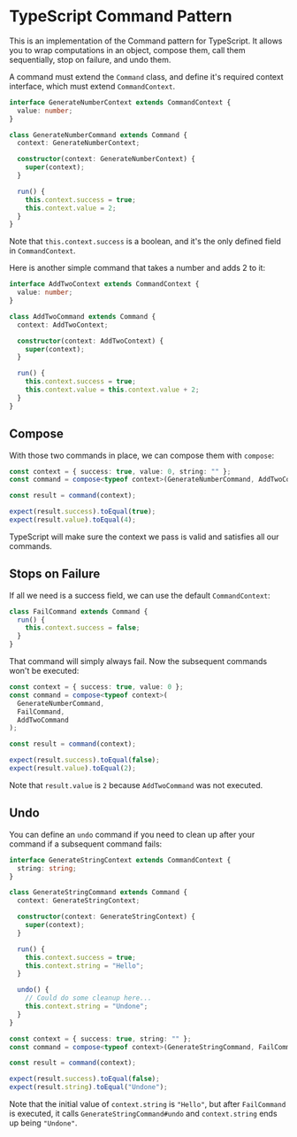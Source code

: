 # TypeScript Command Pattern

This is an implementation of the Command pattern for TypeScript. It allows you
to wrap computations in an object, compose them, call them sequentially, stop
on failure, and undo them.

A command must extend the `Command` class, and define it's required context
interface, which must extend `CommandContext`.

```typescript
interface GenerateNumberContext extends CommandContext {
  value: number;
}

class GenerateNumberCommand extends Command {
  context: GenerateNumberContext;

  constructor(context: GenerateNumberContext) {
    super(context);
  }

  run() {
    this.context.success = true;
    this.context.value = 2;
  }
}
```

Note that `this.context.success` is a boolean, and it's the only defined field
in `CommandContext`.

Here is another simple command that takes a number and adds 2 to it:

```typescript
interface AddTwoContext extends CommandContext {
  value: number;
}

class AddTwoCommand extends Command {
  context: AddTwoContext;

  constructor(context: AddTwoContext) {
    super(context);
  }

  run() {
    this.context.success = true;
    this.context.value = this.context.value + 2;
  }
}
```

## Compose

With those two commands in place, we can compose them with `compose`:

```typescript
const context = { success: true, value: 0, string: "" };
const command = compose<typeof context>(GenerateNumberCommand, AddTwoCommand);

const result = command(context);

expect(result.success).toEqual(true);
expect(result.value).toEqual(4);
```

TypeScript will make sure the context we pass is valid and satisfies all our
commands.

## Stops on Failure

If all we need is a success field, we can use the default `CommandContext`:

```typescript
class FailCommand extends Command {
  run() {
    this.context.success = false;
  }
}
```

That command will simply always fail. Now the subsequent commands won't be
executed:

```typescript
const context = { success: true, value: 0 };
const command = compose<typeof context>(
  GenerateNumberCommand,
  FailCommand,
  AddTwoCommand
);

const result = command(context);

expect(result.success).toEqual(false);
expect(result.value).toEqual(2);
```

Note that `result.value` is `2` because `AddTwoCommand` was not executed.

## Undo

You can define an `undo` command if you need to clean up after your command if
a subsequent command fails:

```typescript
interface GenerateStringContext extends CommandContext {
  string: string;
}

class GenerateStringCommand extends Command {
  context: GenerateStringContext;

  constructor(context: GenerateStringContext) {
    super(context);
  }

  run() {
    this.context.success = true;
    this.context.string = "Hello";
  }

  undo() {
    // Could do some cleanup here...
    this.context.string = "Undone";
  }
}
```

```typescript
const context = { success: true, string: "" };
const command = compose<typeof context>(GenerateStringCommand, FailCommand);

const result = command(context);

expect(result.success).toEqual(false);
expect(result.string).toEqual("Undone");
```

Note that the initial value of `context.string` is `"Hello"`, but after
`FailCommand` is executed, it calls `GenerateStringCommand#undo` and
`context.string` ends up being `"Undone"`.
